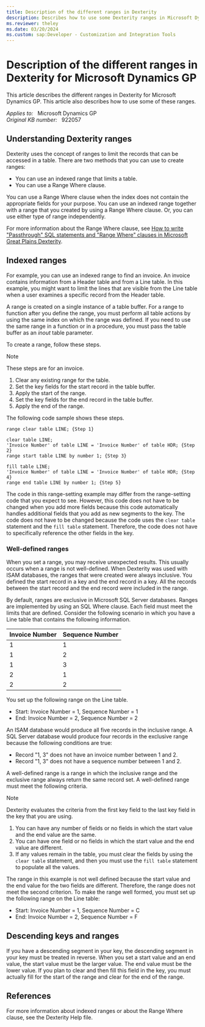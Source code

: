 ```yaml
---
title: Description of the different ranges in Dexterity
description: Describes how to use some Dexterity ranges in Microsoft Dynamics GP.
ms.reviewer: theley
ms.date: 03/20/2024
ms.custom: sap:Developer - Customization and Integration Tools
---
```

# Description of the different ranges in Dexterity for Microsoft Dynamics GP

This article describes the different ranges in Dexterity for Microsoft Dynamics GP. This article also describes how to use some of these ranges.

_Applies to:_ &nbsp; Microsoft Dynamics GP  
_Original KB number:_ &nbsp; 922057

## Understanding Dexterity ranges

Dexterity uses the concept of ranges to limit the records that can be accessed in a table. There are two methods that you can use to create ranges:

- You can use an indexed range that limits a table.
- You can use a Range Where clause.

You can use a Range Where clause when the index does not contain the appropriate fields for your purpose. You can use an indexed range together with a range that you created by using a Range Where clause. Or, you can use either type of range independently.

For more information about the Range Where clause, see [How to write "Passthrough" SQL statements and "Range Where" clauses in Microsoft Great Plains Dexterity](https://support.microsoft.com/topic/how-to-write-passthrough-sql-statements-and-range-where-clauses-in-microsoft-great-plains-dexterity-0383f8e5-ff99-e159-f942-8f1c199179ee).

## Indexed ranges

For example, you can use an indexed range to find an invoice. An invoice contains information from a Header table and from a Line table. In this example, you might want to limit the lines that are visible from the Line table when a user examines a specific record from the Header table.

A range is created on a single instance of a table buffer. For a range to function after you define the range, you must perform all table actions by using the same index on which the range was defined. If you need to use the same range in a function or in a procedure, you must pass the table buffer as an _inout_ table parameter.

To create a range, follow these steps.

> [!NOTE]
> These steps are for an invoice.

1. Clear any existing range for the table.
2. Set the key fields for the start record in the table buffer.
3. Apply the start of the range.
4. Set the key fields for the end record in the table buffer.
5. Apply the end of the range.

The following code sample shows these steps.

```console
range clear table LINE; {Step 1}

clear table LINE;
'Invoice Number' of table LINE = 'Invoice Number' of table HDR; {Step 2}
range start table LINE by number 1; {Step 3}

fill table LINE;
'Invoice Number' of table LINE = 'Invoice Number' of table HDR; {Step 4}
range end table LINE by number 1; {Step 5}
```

The code in this range-setting example may differ from the range-setting code that you expect to see. However, this code does not have to be changed when you add more fields because this code automatically handles additional fields that you add as new segments to the key. The code does not have to be changed because the code uses the `clear table` statement and the `fill table` statement. Therefore, the code does not have to specifically reference the other fields in the key.

### Well-defined ranges

When you set a range, you may receive unexpected results. This usually occurs when a range is not well-defined. When Dexterity was used with ISAM databases, the ranges that were created were always inclusive. You defined the start record in a key and the end record in a key. All the records between the start record and the end record were included in the range.

By default, ranges are exclusive in Microsoft SQL Server databases. Ranges are implemented by using an SQL Where clause. Each field must meet the limits that are defined. Consider the following scenario in which you have a Line table that contains the following information.

|Invoice Number|Sequence Number|
|---|---|
|1|1|
|1|2|
|1|3|
|2|1|
|2|2|
  
You set up the following range on the Line table.

- Start: Invoice Number = 1, Sequence Number = 1
- End: Invoice Number = 2, Sequence Number = 2

An ISAM database would produce all five records in the inclusive range. A SQL Server database would produce four records in the exclusive range because the following conditions are true:

- Record "1, 3" does not have an invoice number between 1 and 2.
- Record "1, 3" does not have a sequence number between 1 and 2.

A well-defined range is a range in which the inclusive range and the exclusive range always return the same record set. A well-defined range must meet the following criteria.

> [!NOTE]
> Dexterity evaluates the criteria from the first key field to the last key field in the key that you are using.

1. You can have any number of fields or no fields in which the start value and the end value are the same.
2. You can have one field or no fields in which the start value and the end value are different.
3. If any values remain in the table, you must clear the fields by using the `clear table` statement, and then you must use the `fill table` statement to populate all the values.

The range in this example is not well defined because the start value and the end value for the two fields are different. Therefore, the range does not meet the second criterion. To make the range well formed, you must set up the following range on the Line table:

- Start: Invoice Number = 1, Sequence Number = C
- End: Invoice Number = 2, Sequence Number = F

## Descending keys and ranges

If you have a descending segment in your key, the descending segment in your key must be treated in reverse. When you set a start value and an end value, the start value must be the larger value. The end value must be the lower value. If you plan to clear and then fill this field in the key, you must actually fill for the start of the range and clear for the end of the range.

## References

For more information about indexed ranges or about the Range Where clause, see the Dexterity Help file.
